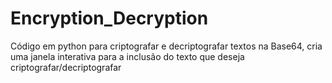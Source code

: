 # Encryption_Decryption
Código em python para criptografar e decriptografar textos na Base64, cria uma janela interativa para a inclusão do texto que deseja criptografar/decriptografar 
